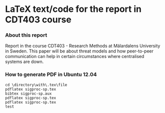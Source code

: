 LaTeX text/code for the report in CDT403 course
===============================================

### About this report
Report in the course CDT403 - Research Methods at Mälardalens University in Sweden. This paper will be about threat models and how peer-to-peer communication can help in certain circumstances where centralised systems are down.

### How to generate PDF in Ubuntu 12.04

```
cd \directory\with\.tex\file
pdflatex sigproc-sp.tex
bibtex sigproc-sp.aux
pdflatex sigproc-sp.tex
pdflatex sigproc-sp.tex
test

```
